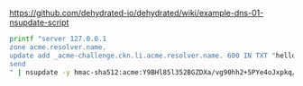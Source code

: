 https://github.com/dehydrated-io/dehydrated/wiki/example-dns-01-nsupdate-script

```sh
printf "server 127.0.0.1
zone acme.resolver.name.
update add _acme-challenge.ckn.li.acme.resolver.name. 600 IN TXT "hello"
send
" | nsupdate -y hmac-sha512:acme:Y9BHl85l352BGZDXa/vg90hh2+5PYe4oJxpkq/oQvIODDkW8bAyQSFr0gKQQxjyIOyYlTjf0MGcdWFv46G/3Rg==
```
